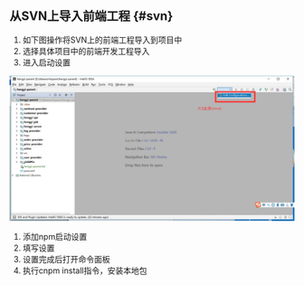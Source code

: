## **从SVN上导入前端工程** {#svn}

1.  如下图操作将SVN上的前端工程导入到项目中
2.  选择具体项目中的前端开发工程导入
3.  进入启动设置

![C:\Users\admin\Documents\Tencent Files\385213918\Image\C2C\6BP_6T[_(TUMCN{O]$M7(BO.jpg](../assets/cusersadmindocumentstencent_fi.jpeg)

1.  添加npm启动设置
2.  填写设置
3.  设置完成后打开命令面板
4.  执行cnpm install指令，安装本地包